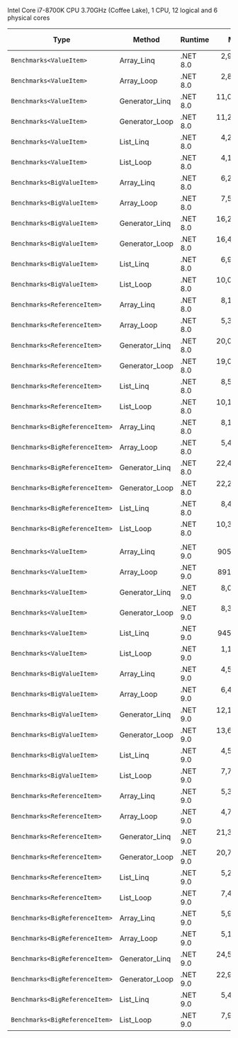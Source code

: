 Intel Core i7-8700K CPU 3.70GHz (Coffee Lake), 1 CPU, 12 logical and 6 physical cores

| Type                           | Method         | Runtime  | Mean        | Error        | StdDev    | Ratio | RatioSD | Allocated | Alloc Ratio |
|------------------------------- |--------------- |--------- |------------:|-------------:|----------:|------:|--------:|----------:|------------:|
| `Benchmarks<ValueItem>`        | Array_Linq     | .NET 8.0 |  2,965.4 ns |    449.99 ns |  24.67 ns |  1.00 |    0.01 |    1296 B |        1.00 |
| `Benchmarks<ValueItem>`        | Array_Loop     | .NET 8.0 |  2,891.0 ns |     53.14 ns |   2.91 ns |  0.97 |    0.01 |    1248 B |        0.96 |
| `Benchmarks<ValueItem>`        | Generator_Linq | .NET 8.0 | 11,035.0 ns |  1,950.31 ns | 106.90 ns |  3.72 |    0.04 |    1648 B |        1.27 |
| `Benchmarks<ValueItem>`        | Generator_Loop | .NET 8.0 | 11,216.9 ns |    487.00 ns |  26.69 ns |  3.78 |    0.03 |    1592 B |        1.23 |
| `Benchmarks<ValueItem>`        | List_Linq      | .NET 8.0 |  4,242.5 ns |    392.24 ns |  21.50 ns |  1.43 |    0.01 |    1320 B |        1.02 |
| `Benchmarks<ValueItem>`        | List_Loop      | .NET 8.0 |  4,114.7 ns |  1,466.67 ns |  80.39 ns |  1.39 |    0.03 |    1248 B |        0.96 |
| `Benchmarks<BigValueItem>`     | Array_Linq     | .NET 8.0 |  6,273.6 ns |  1,424.49 ns |  78.08 ns |  2.12 |    0.03 |   66640 B |       51.42 |
| `Benchmarks<BigValueItem>`     | Array_Loop     | .NET 8.0 |  7,572.9 ns |    736.57 ns |  40.37 ns |  2.55 |    0.02 |   66528 B |       51.33 |
| `Benchmarks<BigValueItem>`     | Generator_Linq | .NET 8.0 | 16,234.0 ns |  1,171.66 ns |  64.22 ns |  5.47 |    0.04 |   67056 B |       51.74 |
| `Benchmarks<BigValueItem>`     | Generator_Loop | .NET 8.0 | 16,456.5 ns |    902.58 ns |  49.47 ns |  5.55 |    0.04 |   66936 B |       51.65 |
| `Benchmarks<BigValueItem>`     | List_Linq      | .NET 8.0 |  6,993.6 ns |    328.32 ns |  18.00 ns |  2.36 |    0.02 |   66728 B |       51.49 |
| `Benchmarks<BigValueItem>`     | List_Loop      | .NET 8.0 | 10,009.3 ns |  1,250.25 ns |  68.53 ns |  3.38 |    0.03 |   66528 B |       51.33 |
| `Benchmarks<ReferenceItem>`    | Array_Linq     | .NET 8.0 |  8,116.5 ns |    410.15 ns |  22.48 ns |  2.74 |    0.02 |    8432 B |        6.51 |
| `Benchmarks<ReferenceItem>`    | Array_Loop     | .NET 8.0 |  5,319.6 ns |    334.75 ns |  18.35 ns |  1.79 |    0.01 |    8384 B |        6.47 |
| `Benchmarks<ReferenceItem>`    | Generator_Linq | .NET 8.0 | 20,041.1 ns |  2,798.32 ns | 153.39 ns |  6.76 |    0.07 |   32792 B |       25.30 |
| `Benchmarks<ReferenceItem>`    | Generator_Loop | .NET 8.0 | 19,035.8 ns |    623.69 ns |  34.19 ns |  6.42 |    0.05 |   32736 B |       25.26 |
| `Benchmarks<ReferenceItem>`    | List_Linq      | .NET 8.0 |  8,518.5 ns |  1,645.26 ns |  90.18 ns |  2.87 |    0.03 |    8456 B |        6.52 |
| `Benchmarks<ReferenceItem>`    | List_Loop      | .NET 8.0 | 10,186.0 ns |  4,074.26 ns | 223.32 ns |  3.44 |    0.07 |    8384 B |        6.47 |
| `Benchmarks<BigReferenceItem>` | Array_Linq     | .NET 8.0 |  8,165.8 ns |    227.21 ns |  12.45 ns |  2.75 |    0.02 |    8432 B |        6.51 |
| `Benchmarks<BigReferenceItem>` | Array_Loop     | .NET 8.0 |  5,450.2 ns |    179.08 ns |   9.82 ns |  1.84 |    0.01 |    8384 B |        6.47 |
| `Benchmarks<BigReferenceItem>` | Generator_Linq | .NET 8.0 | 22,428.8 ns |    256.77 ns |  14.07 ns |  7.56 |    0.05 |   96792 B |       74.69 |
| `Benchmarks<BigReferenceItem>` | Generator_Loop | .NET 8.0 | 22,246.0 ns |  3,656.01 ns | 200.40 ns |  7.50 |    0.08 |   96736 B |       74.64 |
| `Benchmarks<BigReferenceItem>` | List_Linq      | .NET 8.0 |  8,498.9 ns |    350.86 ns |  19.23 ns |  2.87 |    0.02 |    8456 B |        6.52 |
| `Benchmarks<BigReferenceItem>` | List_Loop      | .NET 8.0 | 10,396.2 ns |  1,270.07 ns |  69.62 ns |  3.51 |    0.03 |    8384 B |        6.47 |
|                                |                |          |             |              |           |       |         |           |             |
| `Benchmarks<ValueItem>`        | Array_Linq     | .NET 9.0 |    905.6 ns |    158.52 ns |   8.69 ns |  1.00 |    0.01 |     608 B |        1.00 |
| `Benchmarks<ValueItem>`        | Array_Loop     | .NET 9.0 |    891.6 ns |    201.65 ns |  11.05 ns |  0.98 |    0.01 |    1248 B |        2.05 |
| `Benchmarks<ValueItem>`        | Generator_Linq | .NET 9.0 |  8,092.2 ns |    345.10 ns |  18.92 ns |  8.94 |    0.08 |     960 B |        1.58 |
| `Benchmarks<ValueItem>`        | Generator_Loop | .NET 9.0 |  8,345.9 ns |  2,171.91 ns | 119.05 ns |  9.22 |    0.14 |    1592 B |        2.62 |
| `Benchmarks<ValueItem>`        | List_Linq      | .NET 9.0 |    945.1 ns |    116.33 ns |   6.38 ns |  1.04 |    0.01 |     632 B |        1.04 |
| `Benchmarks<ValueItem>`        | List_Loop      | .NET 9.0 |  1,106.1 ns |    197.94 ns |  10.85 ns |  1.22 |    0.01 |    1248 B |        2.05 |
| `Benchmarks<BigValueItem>`     | Array_Linq     | .NET 9.0 |  4,533.6 ns |    274.33 ns |  15.04 ns |  5.01 |    0.04 |   32928 B |       54.16 |
| `Benchmarks<BigValueItem>`     | Array_Loop     | .NET 9.0 |  6,489.8 ns |  1,296.40 ns |  71.06 ns |  7.17 |    0.09 |   66528 B |      109.42 |
| `Benchmarks<BigValueItem>`     | Generator_Linq | .NET 9.0 | 12,188.9 ns |    481.08 ns |  26.37 ns | 13.46 |    0.11 |   33344 B |       54.84 |
| `Benchmarks<BigValueItem>`     | Generator_Loop | .NET 9.0 | 13,620.1 ns |    569.92 ns |  31.24 ns | 15.04 |    0.13 |   66936 B |      110.09 |
| `Benchmarks<BigValueItem>`     | List_Linq      | .NET 9.0 |  4,525.8 ns |    426.12 ns |  23.36 ns |  5.00 |    0.05 |   33016 B |       54.30 |
| `Benchmarks<BigValueItem>`     | List_Loop      | .NET 9.0 |  7,717.5 ns |    217.79 ns |  11.94 ns |  8.52 |    0.07 |   66528 B |      109.42 |
| `Benchmarks<ReferenceItem>`    | Array_Linq     | .NET 9.0 |  5,377.8 ns |    874.97 ns |  47.96 ns |  5.94 |    0.07 |    4136 B |        6.80 |
| `Benchmarks<ReferenceItem>`    | Array_Loop     | .NET 9.0 |  4,765.1 ns |    418.67 ns |  22.95 ns |  5.26 |    0.05 |    8384 B |       13.79 |
| `Benchmarks<ReferenceItem>`    | Generator_Linq | .NET 9.0 | 21,376.4 ns |    741.48 ns |  40.64 ns | 23.61 |    0.20 |   28496 B |       46.87 |
| `Benchmarks<ReferenceItem>`    | Generator_Loop | .NET 9.0 | 20,753.4 ns | 12,801.41 ns | 701.69 ns | 22.92 |    0.70 |   32736 B |       53.84 |
| `Benchmarks<ReferenceItem>`    | List_Linq      | .NET 9.0 |  5,230.6 ns |    610.59 ns |  33.47 ns |  5.78 |    0.06 |    4160 B |        6.84 |
| `Benchmarks<ReferenceItem>`    | List_Loop      | .NET 9.0 |  7,416.3 ns |    172.01 ns |   9.43 ns |  8.19 |    0.07 |    8384 B |       13.79 |
| `Benchmarks<BigReferenceItem>` | Array_Linq     | .NET 9.0 |  5,996.4 ns |  9,168.02 ns | 502.53 ns |  6.62 |    0.48 |    4136 B |        6.80 |
| `Benchmarks<BigReferenceItem>` | Array_Loop     | .NET 9.0 |  5,124.5 ns |  2,231.06 ns | 122.29 ns |  5.66 |    0.13 |    8384 B |       13.79 |
| `Benchmarks<BigReferenceItem>` | Generator_Linq | .NET 9.0 | 24,569.0 ns |  9,793.52 ns | 536.82 ns | 27.13 |    0.56 |   92496 B |      152.13 |
| `Benchmarks<BigReferenceItem>` | Generator_Loop | .NET 9.0 | 22,949.6 ns |  1,280.88 ns |  70.21 ns | 25.34 |    0.22 |   96736 B |      159.11 |
| `Benchmarks<BigReferenceItem>` | List_Linq      | .NET 9.0 |  5,477.6 ns |    442.16 ns |  24.24 ns |  6.05 |    0.06 |    4160 B |        6.84 |
| `Benchmarks<BigReferenceItem>` | List_Loop      | .NET 9.0 |  7,938.1 ns |  2,635.20 ns | 144.44 ns |  8.77 |    0.16 |    8384 B |       13.79 |
